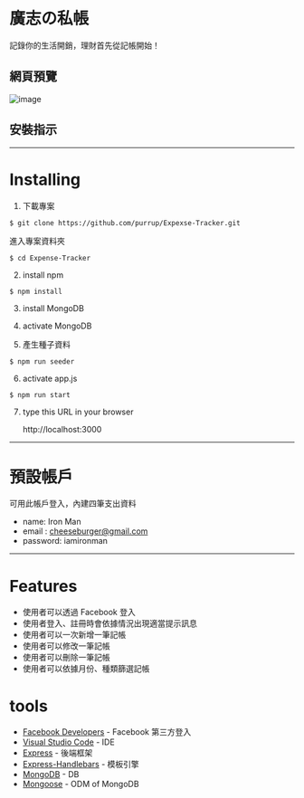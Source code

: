 # 廣志の私帳

記錄你的生活開銷，理財首先從記帳開始！

## 網頁預覽

![image]()

## 安裝指示

---

# Installing

1. 下載專案

```
$ git clone https://github.com/purrup/Expexse-Tracker.git
```

進入專案資料夾

```
$ cd Expense-Tracker
```

2. install npm

```
$ npm install
```

3. install MongoDB

4. activate MongoDB

5. 產生種子資料

```
$ npm run seeder
```

6. activate app.js

```
$ npm run start
```

7. type this URL in your browser

   http://localhost:3000

---

# 預設帳戶

可用此帳戶登入，內建四筆支出資料

- name: Iron Man
- email : cheeseburger@gmail.com
- password: iamironman

---

# Features

- 使用者可以透過 Facebook 登入
- 使用者登入、註冊時會依據情況出現適當提示訊息
- 使用者可以一次新增一筆記帳
- 使用者可以修改一筆記帳
- 使用者可以刪除一筆記帳
- 使用者可以依據月份、種類篩選記帳

# tools

- [Facebook Developers](https://developers.facebook.com/) - Facebook 第三方登入
- [Visual Studio Code](https://visualstudio.microsoft.com/zh-hant/) - IDE
- [Express](https://www.npmjs.com/package/express) - 後端框架
- [Express-Handlebars](https://www.npmjs.com/package/express-handlebars) - 模板引擎
- [MongoDB](https://www.mongodb.com/) - DB
- [Mongoose](https://www.npmjs.com/package/mongoose) - ODM of MongoDB
